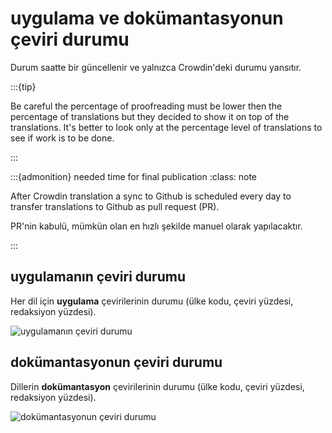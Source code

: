 # uygulama ve dokümantasyonun çeviri durumu

Durum saatte bir güncellenir ve yalnızca Crowdin'deki durumu yansıtır.

:::{tip}

Be careful the percentage of proofreading must be lower then the percentage of translations but they decided to show it on top of the translations. It's better to look only at the percentage level of translations to see if work is to be done.

:::

:::{admonition} needed time for final publication
:class: note

After Crowdin translation a sync to Github is scheduled every day to transfer translations to Github as pull request (PR).

PR'nin kabulü, mümkün olan en hızlı şekilde manuel olarak yapılacaktır.

:::

## uygulamanın çeviri durumu

Her dil için **uygulama** çevirilerinin durumu (ülke kodu, çeviri yüzdesi, redaksiyon yüzdesi).

![uygulamanın çeviri durumu](https://badges.awesome-crowdin.com/translation-13588158-309752.png)

## dokümantasyonun çeviri durumu

Dillerin **dokümantasyon** çevirilerinin durumu (ülke kodu, çeviri yüzdesi, redaksiyon yüzdesi).

![dokümantasyonun çeviri durumu](https://badges.awesome-crowdin.com/translation-13588158-310610.png)
